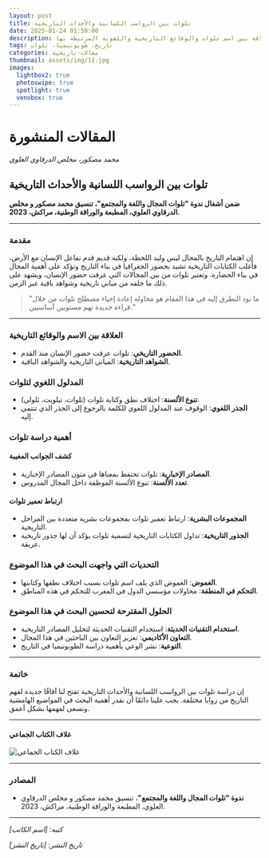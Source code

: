 ```yaml
---
layout: post
title: تلوات بين الرواسب اللسانية والأحداث التاريخية
date: 2025-01-24 01:59:00
description: دراسة حول العلاقة بين اسم تلوات والوقائع التاريخية واللغوية المرتبطة بها.
tags: تاريخ، طوبونيميا، تلوات
categories: مقالات-تاريخية
thumbnail: assets/img/12.jpg
images:
  lightbox2: true
  photoswipe: true
  spotlight: true
  venobox: true
---
```


# المقالات المنشورة

*محمد مصكور، مخلص الدرقاوي العلوي*

## تلوات بين الرواسب اللسانية والأحداث التاريخية

**ضمن أشغال ندوة "تلوات المجال واللغة والمجتمع"، تنسيق محمد مصكور و مخلص الدرقاوي العلوي، المطبعة والوراقة الوطنية، مراكش، 2023.**

---

### مقدمة

إن اهتمام التاريخ بالمجال ليس وليد اللحظة، ولكنه قديم قدم تفاعل الإنسان مع الأرض، فأغلب الكتابات التاريخية تشيد بحضور الجغرافيا في بناء التاريخ وتؤكد على أهمية المجال في بناء الحضارة. وتعتبر تلوات من بين المجالات التي عرفت حضور الإنسان، ويشهد على ذلك ما خلفه من مباني تاريخية وشواهد باقية عبر الزمن.

> "ما نود التطرق إليه في هذا المقام هو محاولة إعادة إحياء مصطلح تلوات من خلال قراءة جديدة تهم مستويين أساسيين."

---

### العلاقة بين الاسم والوقائع التاريخية

- **الحضور التاريخي**: تلوات عرفت حضور الإنسان منذ القدم.
- **الشواهد التاريخية**: المباني التاريخية والشواهد الباقية.

### المدلول اللغوي لتلوات

- **تنوع الألسنة**: اختلاف نطق وكتابة تلوات (تلوات، تيلويت، ئلولي).
- **الجذر اللغوي**: الوقوف عند المدلول اللغوي للكلمة بالرجوع إلى الجذر الذي تنتمي إليه.

### أهمية دراسة تلوات

#### كشف الجوانب المغيبة

- **المصادر الإخبارية**: تلوات تحتفظ بمعناها في متون المصادر الإخبارية.
- **تعدد الألسنة**: تنوع الألسنة الموظفة داخل المجال المدروس.

#### ارتباط تعمير تلوات

- **المجموعات البشرية**: ارتباط تعمير تلوات بمجموعات بشرية متعددة بين المراحل التاريخية.
- **الجذور التاريخية**: تداول الكتابات التاريخية لتسمية تلوات يؤكد أن لها جذور تاريخية عريقة.

### التحديات التي واجهت البحث في هذا الموضوع

- **الغموض**: الغموض الذي يلف اسم تلوات بسبب اختلاف نطقها وكتابتها.
- **التحكم في المنطقة**: محاولات مؤسسي الدول في المغرب للتحكم في هذه المناطق.

### الحلول المقترحة لتحسين البحث في هذا الموضوع

- **استخدام التقنيات الحديثة**: استخدام التقنيات الحديثة لتحليل المصادر التاريخية.
- **التعاون الأكاديمي**: تعزيز التعاون بين الباحثين في هذا المجال.
- **التوعية**: نشر الوعي بأهمية دراسة الطوبونيميا في التاريخ.

---

### خاتمة

إن دراسة تلوات بين الرواسب اللسانية والأحداث التاريخية تفتح لنا آفاقًا جديدة لفهم التاريخ من زوايا مختلفة. يجب علينا دائمًا أن نقدر أهمية البحث في المواضيع الهامشية ونسعى لفهمها بشكل أعمق.

---

#### غلاف الكتاب الجماعي

![غلاف الكتاب الجماعي](path/to/cover-image.jpg)

---

### المصادر

- **ندوة "تلوات المجال واللغة والمجتمع"**، تنسيق محمد مصكور و مخلص الدرقاوي العلوي، المطبعة والوراقة الوطنية، مراكش، 2023.

---

*كتبه: [اسم الكاتب]*

*تاريخ النشر: [تاريخ النشر]*
